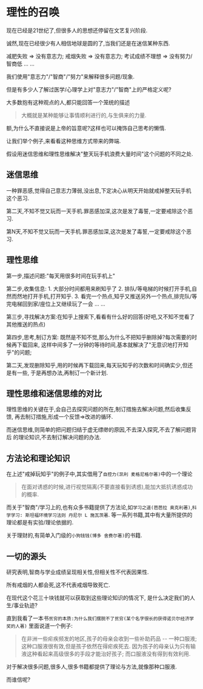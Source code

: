 # 理性的召唤

现在已经是21世纪了,但很多人的思想还停留在文艺复兴阶段.

诚然,现在已经很少有人相信地球是圆的了,当我们还是在迷信某种东西.

减肥失败 => 没有意志力;
戒烟失败 => 没有意志力;
考试成绩不理想 => 没有努力/智商低
... ...

我们使用"意志力"/"智商"/"努力"来解释很多问题/现象.

但是有多少人了解过医学/心理学上对"意志力"/"智商"上的严格定义呢?

大多数抱有这种观点的人,都只能回答一个笼统的描述
> 大概就是某种能够让事情顺利进行的,与生俱来的力量.

额,为什么不直接说是上帝的旨意呢?这样也可以掩饰自己思考的懒惰.

让我们举个例子,来看看这种思维方式带来的弊端.

假设用迷信思维和理性思维解决"整天玩手机浪费大量时间"这个问题的不同之处.

## 迷信思维
一种罪恶感,觉得自己意志力薄弱,没出息,下定决心从明天开始就戒掉整天玩手机
这个恶习. 

第二天,不知不觉又玩而一天手机.罪恶感加深,这次是发了毒誓,一定要戒除这个恶习.

第N天,不知不觉又玩而一天手机.罪恶感加深,这次是发了毒誓,一定要戒除这个恶习.

## 理性思维
第一步,描述问题:"每天用很多时间在玩手机上"

第二步,收集信息: 
    1. 大部分时间都用来刷知乎了
    2. 排队/等电梯的时候打开手机,自然而然地打开手机,打开知乎.
    3. 看完一个热点,知乎又推送另外一个热点,排完队/等完电梯回到家/座位上又继续玩了一会
    ... ...
    
第三步,寻找解决方案:在知乎上搜索下,看看有什么好的回答(好吧,又不知不觉看了其他推送的热点)

第四步,思考,制订方案: 既然是不知不觉,那么为什么不把知乎删除掉?每次需要的时候再下载回来,
这样中间多了一分钟的等待时间,基本就解决了"无意识地打开知乎"的问题;

第二天,发现删除知乎,用的时候再下载回来,每天玩知乎的次数和时间确实少,但还是有一些,
于是再想办法,再制订一个新计划.

## 理性思维和迷信思维的对比
理性思维的关键在于,会自己去探究问题的所在,制订措施去解决问题,然后收集反馈,
再去制订措施,形成一个反馈=>改进的循环.

而迷信思维,则简单的把问题归结于虚无缥缈的原因,不去深入探究,不去了解问题背后
的理论知识,不去制订解决问题的办法.

## 方法论和理论知识
在上述"戒掉玩知乎"的例子中,其实借用了`自控力(凯利 麦格尼格尔著)`中的一个理论
> 在面对诱惑的时候,进行视觉隔离(不要直接看到诱惑),能加大抵抗诱惑成功的概率.

而关于"智商"/学习上的,也有众多书籍提供了方法论,如`学习之道(芭芭拉 奥克利著)`,`科学学习: 斯坦福环境学习法则 丹尼尔 L 施瓦茨著`.
等一系列书籍,其中有大量所提供的理论都是有实验/理论依据的.

关于理财的,有简单入门级的`小狗钱钱(博多 舍费尔著)`的书籍.

## 一切的源头
研究表明,智商与学业成绩呈现相关性,但相关性不代表因果性.

所有戒烟的人都会死,这不代表戒烟导致死亡.

在现代这个花三十块钱就可以获取到这些理论知识的情况下,
是什么决定我们的人生/事业轨迹?

直到我看了一本书`贫穷的本质:为什么我们摆脱不了贫穷(某个名字很长的获得诺贝尔经济学奖的人著)`
里面说道一个例子:
> 在非洲一些疟疾频发的地区,孩子的母亲会收到一些补助药品 -- 一种口服液;
> 这种口服液很有效,但是孩子依然在得疟疾死去.
> 因为孩子的母亲认为只有输液这种看起来高级很多的手段才能治好孩子;
> 而口服液没有得到有效利用.

对于解决很多问题,很多人,很多书籍都提供了理论与方法,就像那种口服液.

而谁信呢?

